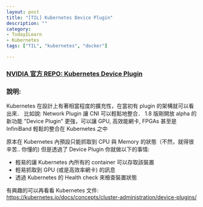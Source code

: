 ```yaml
---
layout: post
title: "[TIL] Kubernetes Device Plugin"
description: ""
category: 
- TodayILearn
- Kubernetes
tags: ["TIL", "kubernetes", "docker"]

---
```


### [NVIDIA 官方 REPO: Kubernetes Device Plugin](https://github.com/NVIDIA/k8s-device-plugin)

### 說明:

Kubernetes 在設計上有著相當程度的擴充性，在當初有 plugin 的架構就可以看出來． 比如說: Network Plugin 讓 CNI 可以輕鬆地整合． 1.8 版剛開放 alpha 的新功能 "Device Plugin" 更強，可以讓 GPU, 高效能網卡, FPGAs 甚至是 InfiniBand 輕鬆的整合在 Kubernetes 之中

原本在 Kubernetes 內預設只能抓取到 CPU 與 Memory 的狀態（不然，就得很辛苦.. 你懂的) 但是透過了 Device Plugin 你就做以下的事情:

- 輕易的讓 Kubernetes 內所有的 container 可以存取該裝置
- 輕易抓取到 GPU (或是高效率網卡) 的訊息
- 透過 Kubernetes 的 Health check 來檢查裝置狀態

有興趣的可以再看看 Kubernetes 文件: https://kubernetes.io/docs/concepts/cluster-administration/device-plugins/

